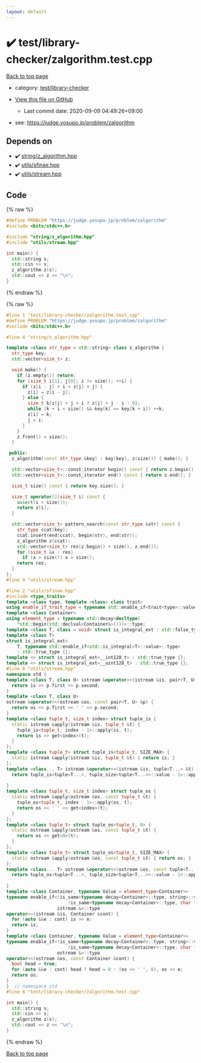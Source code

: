 ```yaml
---
layout: default
---
```


<!-- mathjax config similar to math.stackexchange -->
<script type="text/javascript" async
  src="https://cdnjs.cloudflare.com/ajax/libs/mathjax/2.7.5/MathJax.js?config=TeX-MML-AM_CHTML">
</script>
<script type="text/x-mathjax-config">
  MathJax.Hub.Config({
    TeX: { equationNumbers: { autoNumber: "AMS" }},
    tex2jax: {
      inlineMath: [ ['$','$'] ],
      processEscapes: true
    },
    "HTML-CSS": { matchFontHeight: false },
    displayAlign: "left",
    displayIndent: "2em"
  });
</script>

<script type="text/javascript" src="https://cdnjs.cloudflare.com/ajax/libs/jquery/3.4.1/jquery.min.js"></script>
<script src="https://cdn.jsdelivr.net/npm/jquery-balloon-js@1.1.2/jquery.balloon.min.js" integrity="sha256-ZEYs9VrgAeNuPvs15E39OsyOJaIkXEEt10fzxJ20+2I=" crossorigin="anonymous"></script>
<script type="text/javascript" src="../../../assets/js/copy-button.js"></script>
<link rel="stylesheet" href="../../../assets/css/copy-button.css" />


# :heavy_check_mark: test/library-checker/zalgorithm.test.cpp

<a href="../../../index.html">Back to top page</a>

* category: <a href="../../../index.html#8a40f8ed03f4cdb6c2fe0a2d4731a143">test/library-checker</a>
* <a href="{{ site.github.repository_url }}/blob/master/test/library-checker/zalgorithm.test.cpp">View this file on GitHub</a>
    - Last commit date: 2020-09-09 04:49:26+09:00


* see: <a href="https://judge.yosupo.jp/problem/zalgorithm">https://judge.yosupo.jp/problem/zalgorithm</a>


## Depends on

* :heavy_check_mark: <a href="../../../library/string/z_algorithm.hpp.html">string/z_algorithm.hpp</a>
* :heavy_check_mark: <a href="../../../library/utils/sfinae.hpp.html">utils/sfinae.hpp</a>
* :heavy_check_mark: <a href="../../../library/utils/stream.hpp.html">utils/stream.hpp</a>


## Code

<a id="unbundled"></a>
{% raw %}
```cpp
#define PROBLEM "https://judge.yosupo.jp/problem/zalgorithm"
#include <bits/stdc++.h>

#include "string/z_algorithm.hpp"
#include "utils/stream.hpp"

int main() {
  std::string s;
  std::cin >> s;
  z_algorithm z(s);
  std::cout << z << "\n";
}

```
{% endraw %}

<a id="bundled"></a>
{% raw %}
```cpp
#line 1 "test/library-checker/zalgorithm.test.cpp"
#define PROBLEM "https://judge.yosupo.jp/problem/zalgorithm"
#include <bits/stdc++.h>

#line 4 "string/z_algorithm.hpp"

template <class str_type = std::string> class z_algorithm {
  str_type key;
  std::vector<size_t> z;

  void make() {
    if (z.empty()) return;
    for (size_t i{1}, j{0}; i != size(); ++i) {
      if (z[i - j] + i < z[j] + j) {
        z[i] = z[i - j];
      } else {
        size_t k{z[j] + j > i ? z[j] + j - i : 0};
        while (k + i < size() && key[k] == key[k + i]) ++k;
        z[i] = k;
        j = i;
      }
    }
    z.front() = size();
  }

 public:
  z_algorithm(const str_type &key) : key(key), z(size()) { make(); }

  std::vector<size_t>::const_iterator begin() const { return z.begin(); }
  std::vector<size_t>::const_iterator end() const { return z.end(); }

  size_t size() const { return key.size(); }

  size_t operator[](size_t i) const {
    assert(i < size());
    return z[i];
  }

  std::vector<size_t> pattern_search(const str_type &str) const {
    str_type ccat(key);
    ccat.insert(end(ccat), begin(str), end(str));
    z_algorithm z(ccat);
    std::vector<size_t> res(z.begin() + size(), z.end());
    for (size_t &x : res)
      if (x > size()) x = size();
    return res;
  }
};
#line 4 "utils/stream.hpp"

#line 2 "utils/sfinae.hpp"
#include <type_traits>
template <class type, template <class> class trait>
using enable_if_trait_type = typename std::enable_if<trait<type>::value>::type;
template <class Container>
using element_type = typename std::decay<decltype(
    *std::begin(std::declval<Container&>()))>::type;
template <class T, class = void> struct is_integral_ext : std::false_type {};
template <class T>
struct is_integral_ext<
    T, typename std::enable_if<std::is_integral<T>::value>::type>
    : std::true_type {};
template <> struct is_integral_ext<__int128_t> : std::true_type {};
template <> struct is_integral_ext<__uint128_t> : std::true_type {};
#line 6 "utils/stream.hpp"
namespace std {
template <class T, class U> istream &operator>>(istream &is, pair<T, U> &p) {
  return is >> p.first >> p.second;
}
template <class T, class U>
ostream &operator<<(ostream &os, const pair<T, U> &p) {
  return os << p.first << ' ' << p.second;
}
template <class tuple_t, size_t index> struct tuple_is {
  static istream &apply(istream &is, tuple_t &t) {
    tuple_is<tuple_t, index - 1>::apply(is, t);
    return is >> get<index>(t);
  }
};
template <class tuple_t> struct tuple_is<tuple_t, SIZE_MAX> {
  static istream &apply(istream &is, tuple_t &t) { return is; }
};
template <class... T> istream &operator>>(istream &is, tuple<T...> &t) {
  return tuple_is<tuple<T...>, tuple_size<tuple<T...>>::value - 1>::apply(is,
                                                                          t);
}
template <class tuple_t, size_t index> struct tuple_os {
  static ostream &apply(ostream &os, const tuple_t &t) {
    tuple_os<tuple_t, index - 1>::apply(os, t);
    return os << ' ' << get<index>(t);
  }
};
template <class tuple_t> struct tuple_os<tuple_t, 0> {
  static ostream &apply(ostream &os, const tuple_t &t) {
    return os << get<0>(t);
  }
};
template <class tuple_t> struct tuple_os<tuple_t, SIZE_MAX> {
  static ostream &apply(ostream &os, const tuple_t &t) { return os; }
};
template <class... T> ostream &operator<<(ostream &os, const tuple<T...> &t) {
  return tuple_os<tuple<T...>, tuple_size<tuple<T...>>::value - 1>::apply(os,
                                                                          t);
}
template <class Container, typename Value = element_type<Container>>
typename enable_if<!is_same<typename decay<Container>::type, string>::value &&
                       !is_same<typename decay<Container>::type, char *>::value,
                   istream &>::type
operator>>(istream &is, Container &cont) {
  for (auto &&e : cont) is >> e;
  return is;
}
template <class Container, typename Value = element_type<Container>>
typename enable_if<!is_same<typename decay<Container>::type, string>::value &&
                       !is_same<typename decay<Container>::type, char *>::value,
                   ostream &>::type
operator<<(ostream &os, const Container &cont) {
  bool head = true;
  for (auto &&e : cont) head ? head = 0 : (os << ' ', 0), os << e;
  return os;
}
}  // namespace std
#line 6 "test/library-checker/zalgorithm.test.cpp"

int main() {
  std::string s;
  std::cin >> s;
  z_algorithm z(s);
  std::cout << z << "\n";
}

```
{% endraw %}

<a href="../../../index.html">Back to top page</a>

